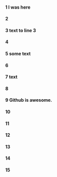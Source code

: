 #### 1 I was here
#### 2
#### 3 text to line 3
#### 4
#### 5 some text
#### 6
#### 7 text
#### 8
#### 9 Github is awesome.
#### 10
#### 11
#### 12
#### 13
#### 14
#### 15
